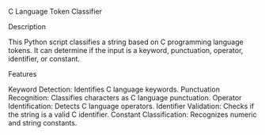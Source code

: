 C Language Token Classifier

Description

This Python script classifies a string based on C programming language tokens. It can determine if the input is a keyword, punctuation, operator, identifier, or constant.

Features

Keyword Detection: Identifies C language keywords.
Punctuation Recognition: Classifies characters as C language punctuation.
Operator Identification: Detects C language operators.
Identifier Validation: Checks if the string is a valid C identifier.
Constant Classification: Recognizes numeric and string constants.